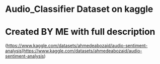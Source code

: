 # Audio_Classifier Dataset on kaggle 
# Created BY ME with full description 
(https://www.kaggle.com/datasets/ahmedeabozaid/audio-sentiment-analysis)https://www.kaggle.com/datasets/ahmedeabozaid/audio-sentiment-analysis)
